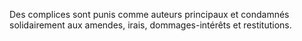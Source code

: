 Des complices sont punis comme auteurs principaux et condamnés solidairement aux amendes, irais, dommages-intérêts et restitutions.